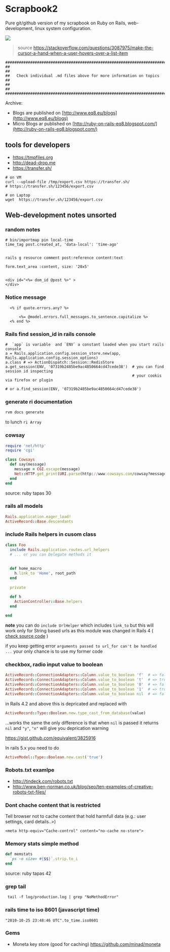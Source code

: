 


Scrapbook2
==============

Pure git/github version of my scrapbook on Ruby on Rails, web-development, linux system configuration.


![](https://i.stack.imgur.com/gJYJv.gif)

> source https://stackoverflow.com/questions/3087975/make-the-cursor-a-hand-when-a-user-hovers-over-a-list-item

    ##########################################################################
    ##                                                                      ##
    ##   Check individual .md files above for more information on topics    ##
    ##                                                                      ##
    ##########################################################################
    
Archive: 
* Blogs are published on [http://www.eq8.eu/blogs](http://www.eq8.eu/blogs)
* Micro Blogs ar published on [http://ruby-on-rails-eq8.blogspot.com/](http://ruby-on-rails-eq8.blogspot.com/)


## tools for developers

* https://tmpfiles.org
* http://dead-drop.me
* https://transfer.sh/


```
# on VM
curl --upload-file /tmp/export.csv https://transfer.sh/
# https://transfer.sh/123456/export.csv

# on Laptop
wget  https://transfer.sh/123456/export.csv
```

## Web-development notes unsorted


### random notes

```
# bin/importmap pin local-time
time_tag post.created_at, 'data-local': 'time-ago'


rails g resource comment post:reference content:text

form.text_area :content, size: '20x5'


<div id="<%= dom_id @post %>" >
</div>

```

### Notice message

```
  <% if quote.errors.any? %>

      <%= @model.errors.full_messages.to_sentence.capitalize %>
  <% end %>
```

### Rails find session_id in rails console

```
#  `app` is variable  and `ENV` a constant loaded when you start rails console
a = Rails.application.config.session_store.new(app, Rails.application.config.session_options)
a.class # => ActionDispatch::Session::RedisStore
a.get_session(ENV, '07319b2485be9ac4850664cd47cede38')  # you can find session id inspecting
                                                        # your cookis via firefox or plugin

# or a.find_session(ENV, '07319b2485be9ac4850664cd47cede38')
```

### generate ri documentation


```bash
rvm docs generate
```

to lunch `ri Array`

### cowsay

```ruby
require 'net/http'
require 'cgi'

class Cowsays
  def say(message)
    message = CGI.escape(message)
    Net::HTTP.get_print(URI.parse(http://www.cowsays.com/cowsay?message=#{message}))
  end
end
```

source: ruby tapas 30

### rails all models

```ruby
Rails.application.eager_load!
ActiveRecord::Base.descendants
```


### include Rails helpers in cusom class

```ruby
class Foo
  include Rails.application.routes.url_helpers
  # ... or you can Delegate methods it
  
  
  def home_macro
    h.link_to 'Home', root_path
  end
  
  private
  
  def h
    ActionController::Base.helpers
  end

end

```


**note** you can do  `include UrlHelper` which includes `link_to` but this will work only for String based urls as this module was changed in Rails 4 ( [check source code](https://github.com/rails/rails/blob/3d9bd2ac9482eabf4ee0ed286952ccd19207e851/actionview/lib/action_view/helpers/url_helper.rb) ) 

if you keep getting error `arguments passed to url_for can't be handled ...` your only chance is to use my former code

### checkbox, radio input value to boolean

```ruby
ActiveRecord::ConnectionAdapters::Column.value_to_boolean 'f'  # => false
ActiveRecord::ConnectionAdapters::Column.value_to_boolean 't'  # => true
ActiveRecord::ConnectionAdapters::Column.value_to_boolean '0'  # => false
ActiveRecord::ConnectionAdapters::Column.value_to_boolean '1'  # => true
ActiveRecord::ConnectionAdapters::Column.value_to_boolean nil  # => false
```

in Rails 4.2 and above this is depricated and replaced with

```ruby
ActiveRecord::Type::Boolean.new.type_cast_from_database(value)
```

...works the same the only difference is that when `nil` is passed it
returns `nil` and `"y"`, `"n"` will give you deprication warning 

https://gist.github.com/equivalent/3825916

In rails 5.x you need to do 

```ruby
ActiveModel::Type::Boolean.new.cast('true')
```

### Robots.txt examlpe

* http://tindeck.com/robots.txt
* http://www.ben-norman.co.uk/blog/seo/ten-examples-of-creative-robots-txt-files/


### Dont chache content that is restricted 

Tell browser not to cache content that hold harmfull data (e.g.: user settings, card details..>)

    <meta http-equiv="Cache-control" content="no-cache no-store">

### Memory stats simple method

```ruby
def memstats
  `ps -o size= #{$$}`.strip.to_i
end
```

source: ruby tapas 42


### grep tail 

```
 tail -f log/production.log | grep "NoMethodError"
```

### rails time to iso 8601 (javascript time)

```
"2010-10-25 23:48:46 UTC".to_time.iso8601
```

### Gems

* Moneta key store (good for caching) https://github.com/minad/moneta
